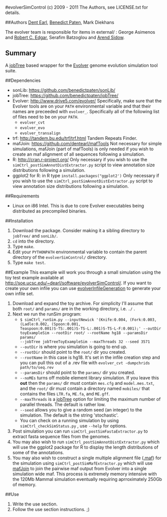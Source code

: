 #evolverSimControl
(c) 2009 - 2011 The Authors, see LICENSE.txt for details.

##Authors
[Dent Earl](https://github.com/dentearl/), [Benedict Paten](https://github.com/dentearl/), Mark Diekhans

The evolver team is responsible for items in external/ : George Asimenos and [Robert C. Edgar](http://www.drive5.com/), Serafim Batzoglou and [Arend Sidow](http://mendel.stanford.edu/sidowlab/).

## Summary
A [jobTree](https://github.com/benedictpaten/jobTree/) based wrapper for the [Evolver](http://www.drive5.com/evolver/) genome evolution simulation tool suite.

##Dependencies
* sonLib: https://github.com/benedictpaten/sonLib/
* jobTree: https://github.com/benedictpaten/jobTree/
* Evolver: http://www.drive5.com/evolver/ Specifically, make sure that the Evolver tools are on your <code>PATH</code> environmental variable and that their names are preceeded with <code>evolver_</code>. Specifically all of the following list of files need to be on your <code>PATH</code>.
    * <code>evolver_cvt</code>
    * <code>evolver_evo</code>
    * <code>evolver_transalign</code>
* trf: http://tandem.bu.edu/trf/trf.html Tandem Repeats Finder.
* mafJoin: https://github.com/dentearl/mafTools Not necessary for simple simulations, mafJoin (part of mafTools) is only needed if you wish to create an maf alignment of all sequences following a simulation.
* R: http://cran.r-project.org/ Only necessary if you wish to use the <code>simCtrl_postSimAnnotDistExtractor.py</code> script to view annotation size distributions following a simulation.
* ggplot2 for R: in R type <code>install.packages("ggplot2')</code> Only necessary if you wish to use the <code>simCtrl_postSimAnnotDistExtractor.py</code> script to view annotation size distributions following a simulation.

##Requirements
* Linux on i86 Intel. This is due to core Evolver executables being distributed as precompiled binaries.

##Installation
1. Download the package. Consider making it a sibling directory to <code>jobTree/</code> and <code>sonLib/</code>.
2. <code>cd</code> into the directory.
3. Type <code>make</code>.
4. Edit your <code>PYTHONPATH</code> environmental variable to contain the parent directory of the <code>evolverSimControl/</code> directory.
5. Type <code>make test</code>.

##Example
This example will work you through a small simulation using the toy test example available at http://soe.ucsc.edu/~dearl/software/evolverSimControl/. If you want to create your own infile you can use [evolverInfileGeneration](https://github.com/dentearl/evolverInfileGeneration) to generate your own infile set.

1. Download and expand the toy archive. For simplicity I'll assume that both <code>root/</code> and <code>params/</code> are in the working directory, i.e. <code>./</code> .
2. Next we run the runSim program:
    * <code>$ simCtrl_runSim.py --inputNewick '(Knife:0.004, (Fork:0.003, (Ladle:0.002, (Spoon:0.001, Teaspoon:0.001)S-TS:.001)S-TS-L:.001)S-TS-L-F:0.001);' --outDir toyExampleSim --rootDir root/ --rootName hg18 --paramsDir params/ --jobTree jobTreeToyExampleSim --maxThreads 32 --seed 3571</code>
    * <code>--outDir</code> is where you simulation is going to end up.
    * <code>--rootDir</code> should point to the <code>root/</code> dir you created.
    * <code>--rootName</code> in this case is hg18. It's set in the infile creation step and you can pull this out of a .rev file with <code>evolver_cvt -dumpchrids path/to/seq.rev</code>
    * <code>--paramsDir</code> should point to the <code>params/</code> dir you created.
    * <code>--noMEs</code> turns off mobile element library simulation. If you leave this **out** then the <code>params/</code> dir must contain <code>mes.cfg</code> and <code>model.mes.txt</code>, and the <code>root/</code> dir must contain a directory named <code>mobiles/</code> that contains the files <code>LTR.fa</code>, <code>ME.fa</code>, and <code>ME.gff</code>.
    * <code>--maxThreads</code> is a [jobTree](https://github.com/benedictpaten/jobTree/) option for limiting the maximum number of parallel threads. The default is rather low.
    * <code>--seed</code> allows you to give a random seed (an integer) to the simulation. The default is the string 'stochastic'.
    * You can check on a running simulation by using <code>simCtrl_checkSimStatus.py</code> , use <code>--help</code> for options.
3. Post simulation you can run <code>simCtrl_postSimFastaExtractor.py</code> to extract fasta sequence files from the genomes.
4. You may also wish to run <code>simCtrl_postSimAnnotDistExtractor.py</code> which will use the ggplot2 package for R to display the length distributions of some of the annotations.
5. You may also wish to construct a single multiple alignment file ([.maf](http://genome.ucsc.edu/FAQ/FAQformat.html#format5)) for the simulation using <code>simCtrl_postSimMafExtractor.py</code> which will use [mafJoin](https://github.com/dentearl/mafTools/) to join the pairwise maf output from Evolver into a single simulation wide maf. This process is extremely memory intensive with the 120Mb Mammal simulation eventually requiring aprroximately 250Gb of memory.

##Use
1. Write the use section.
2. Follow the use section instructions. ;)
